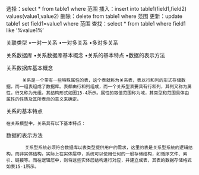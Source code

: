 选择：select * from table1 where 范围
插入：insert into table1(field1,field2) values(value1,value2)
删除：delete from table1 where 范围
更新：update table1 set field1=value1 where 范围
查找：select * from table1 where field1 like ’%value1%’ 


关联类型
•一对一关系
•一对多关系
•多对多关系 

关系数据库
•关系数据库基本概念
•关系的基本特点
•数据的表示方法

关系数据库基本概念

          关系是一个带有一些特殊属性的表，这个表就称为关系表，表以行和列的形式存储数据，而一组表组成了数据库。表都由行和列组成，而一个关系型表要具有行和列，其列又称为属性，行又称为元组。其结构形式如图15-4所示。属性的取值范围称为域，其类型和范围具体由属性的性质及其所表示的意义来确定。

关系的基本特点

    在关系模型中，关系具有以下基本特点：

数据的表示方法

           关系型系统必须符合数据库以表类型提供用户的需求，这里的表是关系型系统的逻辑结构，而非实体结构。实际上在实体层中，系统可以使用任何的一般存储结构，如循序文件、索引、链接等。而在逻辑层中，则将这些实体层结构进行对应，并建立成表，其表的数据存储格式如表15-1所示。



